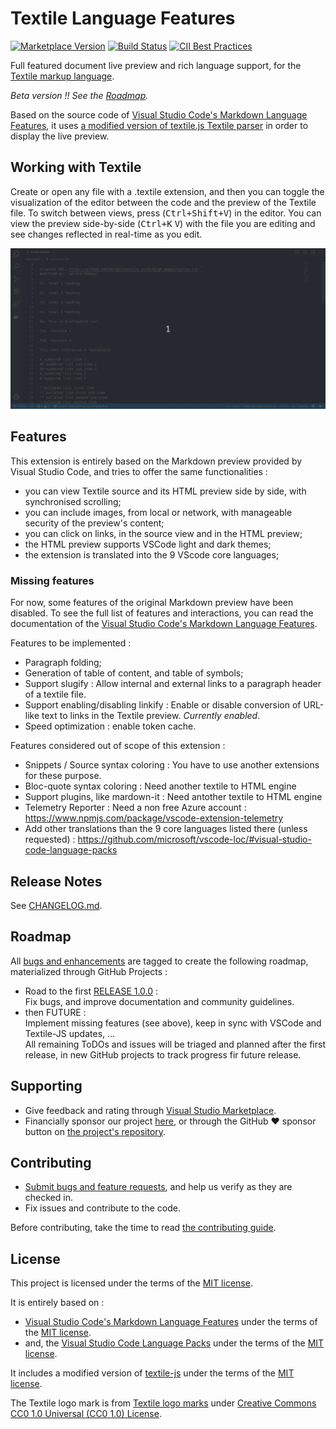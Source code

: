 # Textile Language Features

[![Marketplace Version](https://vsmarketplacebadge.apphb.com/version-short/GehDoc.vscode-textile-preview.svg)](https://marketplace.visualstudio.com/items?itemName=GehDoc.vscode-textile-preview "View this project on Visual Studio Code Marketplace")
[![Build Status](https://travis-ci.org/GehDoc/vscode-textile-preview.svg?branch=master)](https://travis-ci.org/GehDoc/vscode-textile-preview)
[![CII Best Practices](https://bestpractices.coreinfrastructure.org/projects/3273/badge)](https://bestpractices.coreinfrastructure.org/projects/3273)  

Full featured document live preview and rich language support, for the [Textile markup language](https://textile-lang.com/).

*Beta version !! See the [Roadmap](#roadmap).*

Based on the source code of [Visual Studio Code's Markdown Language Features](https://github.com/microsoft/vscode/tree/master/extensions/markdown-language-features), it uses [a modified version of textile.js Textile parser](https://github.com/GehDoc/textile-js) in order to display the live preview.

## Working with Textile

Create or open any file with a .textile extension, and then you can toggle the visualization of the editor between the code and the preview of the Textile file.
To switch between views, press (<kbd>Ctrl+Shift+V</kbd>) in the editor. You can view the preview side-by-side (<kbd>Ctrl+K</kbd> <kbd>V</kbd>) with the file you are editing and see changes reflected in real-time as you edit.

![Demo](https://raw.githubusercontent.com/GehDoc/vscode-textile-preview/master/media/readme/video_scroll-sync.resized.gif)

## Features

This extension is entirely based on the Markdown preview provided by Visual Studio Code, and tries to offer the same functionalities :
* you can view Textile source and its HTML preview side by side, with synchronised scrolling;
* you can include images, from local or network, with manageable security of the preview's content;
* you can click on links, in the source view and in the HTML preview;
* the HTML preview supports VSCode light and dark themes;
* the extension is translated into the 9 VScode core languages;

### Missing features

For now, some features of the original Markdown preview have been disabled. 
To see the full list of features and interactions, you can read the documentation of the [Visual Studio Code's Markdown Language Features](https://code.visualstudio.com/docs/languages/markdown#_markdown-preview).

Features to be implemented :
* Paragraph folding;
* Generation of table of content, and table of symbols;
* Support slugify : Allow internal and external links to a paragraph header of a textile file.
* Support enabling/disabling linkify : Enable or disable conversion of URL-like text to links in the Textile preview. _Currently enabled_.
* Speed optimization : enable token cache.

Features considered out of scope of this extension :
* Snippets / Source syntax coloring : You have to use another extensions for these purpose.
* Bloc-quote syntax coloring : Need another textile to HTML engine
* Support plugins, like mardown-it : Need antother textile to HTML engine
* Telemetry Reporter : Need a non free Azure account : https://www.npmjs.com/package/vscode-extension-telemetry
* Add other translations than the 9 core languages listed there (unless requested) : https://github.com/microsoft/vscode-loc/#visual-studio-code-language-packs

## Release Notes

See [CHANGELOG.md](CHANGELOG.md).

## Roadmap

All [bugs and enhancements](https://github.com/GehDoc/vscode-textile-preview/issues) are tagged to create the following roadmap, materialized through GitHub Projects :
* Road to the first [RELEASE 1.0.0](https://github.com/GehDoc/vscode-textile-preview/projects/3) :  
  Fix bugs, and improve documentation and community guidelines.
* then FUTURE :  
  Implement missing features (see above), keep in sync with VSCode and Textile-JS updates, ...  
  All remaining ToDOs and issues will be triaged and planned after the first release, in new GitHub projects to track progress fir future release.

## Supporting

* Give feedback and rating through [Visual Studio Marketplace](https://marketplace.visualstudio.com/items?itemName=GehDoc.vscode-textile-preview).
* Financially sponsor our project [here](http://www.leetchi.com/c/vscode-textile-language-features), or through the GitHub ❤ sponsor button on [the project's repository](https://github.com/GehDoc/vscode-textile-preview/).

## Contributing

* [Submit bugs and feature requests](https://github.com/GehDoc/vscode-textile-preview/issues), and help us verify as they are checked in.
* Fix issues and contribute to the code.

Before contributing, take the time to read [the contributing guide](CONTRIBUTING.md).

## License

This project is licensed under the terms of the [MIT license](./LICENSE.txt).

It is entirely based on :
* [Visual Studio Code's Markdown Language Features](https://github.com/Microsoft/vscode/tree/master/extensions/markdown-language-features) under the terms of the [MIT license](LICENSES/vscode-LICENSE.txt).  
* and, the [Visual Studio Code Language Packs](https://github.com/microsoft/vscode-loc) under the terms of the [MIT license](LICENSES/vscode-loc-LICENSE.md).

It includes a modified version of [textile-js](https://github.com/GehDoc/textile-js) under the terms of the [MIT license](LICENSES/textile-js-LICENSE.txt).

The Textile logo mark is from [Textile logo marks](https://github.com/textile/textile-mark) under [Creative Commons CC0 1.0 Universal (CC0 1.0) License](https://creativecommons.org/publicdomain/zero/1.0/legalcode).
